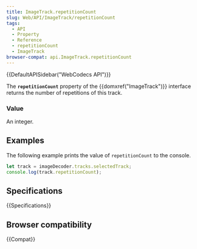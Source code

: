 ```yaml
---
title: ImageTrack.repetitionCount
slug: Web/API/ImageTrack/repetitionCount
tags:
  - API
  - Property
  - Reference
  - repetitionCount
  - ImageTrack
browser-compat: api.ImageTrack.repetitionCount
---
```

{{DefaultAPISidebar("WebCodecs API")}}

The **`repetitionCount`**  property of the {{domxref("ImageTrack")}} interface returns the number of repetitions of this track.


### Value

An integer.

## Examples

The following example prints the value of `repetitionCount` to the console.

```js
let track = imageDecoder.tracks.selectedTrack;
console.log(track.repetitionCount);
```

## Specifications

{{Specifications}}

## Browser compatibility

{{Compat}}


